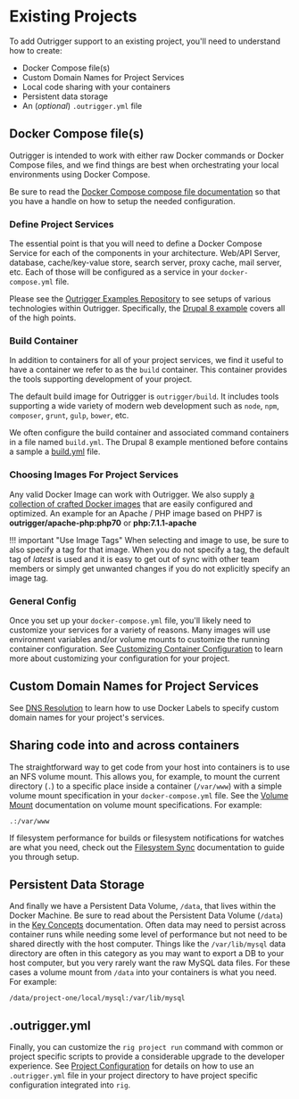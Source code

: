 # Existing Projects

To add Outrigger support to an existing project, you'll need to understand how to create:

* Docker Compose file(s)
* Custom Domain Names for Project Services 
* Local code sharing with your containers
* Persistent data storage
* An (*optional*) `.outrigger.yml` file

## Docker Compose file(s)

Outrigger is intended to work with either raw Docker commands or Docker Compose files, and we find things are best when
orchestrating your local environments using Docker Compose.

Be sure to read the [Docker Compose compose file documentation](https://docs.docker.com/compose/compose-file/)
so that you have a handle on how to setup the needed configuration.

### Define Project Services

The essential point is that you will need to define a Docker Compose Service for each of the components in your architecture.
Web/API Server, database, cache/key-value store, search server, proxy cache, mail server, etc. Each of those will be configured
as a service in your `docker-compose.yml` file.

Please see the [Outrigger Examples Repository](https://github.com/phase2/outrigger-examples) to see setups of various 
technologies within Outrigger.  Specifically, the [Drupal 8 example](https://github.com/phase2/outrigger-examples/tree/master/drupal8) 
covers all of the high points.

### Build Container

In addition to containers for all of your project services, we find it useful to have a container we refer to as the 
`build` container. This container provides the tools supporting development of your project. 

The default build image for Outrigger is `outrigger/build`. It includes tools supporting a wide variety of modern
web development such as `node`, `npm`, `composer`, `grunt`, `gulp`, `bower`, etc.

We often configure the build container and associated command containers in a file named `build.yml`. The Drupal 8
example mentioned before contains a sample a [build.yml](https://github.com/phase2/outrigger-examples/blob/master/drupal8/build.yml)
file.

### Choosing Images For Project Services

Any valid Docker Image can work with Outrigger. We also supply [a collection of crafted Docker
images](../project-setup/docker-images.md) that are easily configured and optimized. An example for
an Apache / PHP image based on PHP7 is **outrigger/apache-php:php70** or **php:7.1.1-apache**  

!!! important "Use Image Tags"
    When selecting and image to use, be sure to also specify a tag for that image. When you do not
    specify a tag, the default tag of *latest* is used and it is easy to get out of sync with other
    team members or simply get unwanted changes if you do not explicitly specify an image tag.
        
### General Config

Once you set up your `docker-compose.yml` file, you'll likely need to customize your services for a variety of reasons. 
Many images will use environment variables and/or volume mounts to customize the running container configuration. See
[Customizing Container Configuration](../common-tasks/customizing-container-configuration.md) to learn more about 
customizing your configuration for your project. 

## Custom Domain Names for Project Services

See [DNS Resolution](../common-tasks/dns-resolution.md) to learn how to use Docker Labels to specify
custom domain names for your project's services.

## Sharing code into and across containers

The straightforward way to get code from your host into containers is to use an NFS volume mount.  This allows you, for
example, to mount the current directory (`.`) to a specific place inside a container (`/var/www`) with a simple volume 
mount specification in your `docker-compose.yml` file. See the [Volume Mount](https://docs.docker.com/compose/compose-file/#volumes) 
documentation on volume mount specifications. For example:

    .:/var/www

If filesystem performance for builds or filesystem notifications for watches are what you need, check out the 
[Filesystem Sync](./filesystem-sync.md) documentation to guide you through setup.

## Persistent Data Storage

And finally we have a Persistent Data Volume, `/data`, that lives within the Docker Machine. Be sure to read about the 
Persistent Data Volume (`/data`) in the [Key Concepts](./key-concepts.md) documentation. Often data may need to persist across 
container runs while needing some level of performance but not need to be shared directly with the host computer. 
Things like the `/var/lib/mysql` data directory are often in this category as you may want to export a DB to your host 
computer, but you very rarely want the raw MySQL data files.  For these cases a volume mount from `/data` into your containers
is what you need.  For example:

    /data/project-one/local/mysql:/var/lib/mysql

## .outrigger.yml

Finally, you can customize the `rig project run` command with common or project specific scripts to provide a considerable
upgrade to the developer experience. See [Project Configuration](./project-configuration.md) for details on how to use
an `.outrigger.yml` file in your project directory to have project specific configuration integrated into `rig`.
